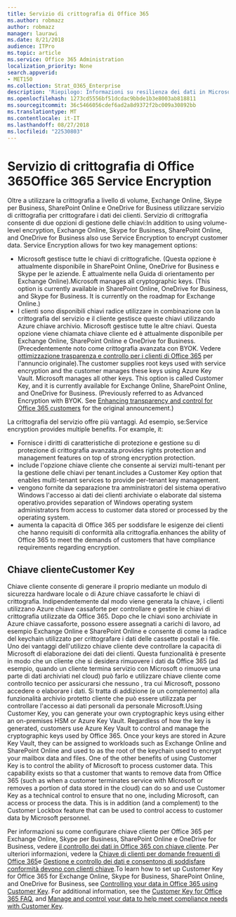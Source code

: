 ```yaml
---
title: Servizio di crittografia di Office 365
ms.author: robmazz
author: robmazz
manager: laurawi
ms.date: 8/21/2018
audience: ITPro
ms.topic: article
ms.service: Office 365 Administration
localization_priority: None
search.appverid:
- MET150
ms.collection: Strat_O365_Enterprise
description: 'Riepilogo: Informazioni su resilienza dei dati in Microsoft Office 365.'
ms.openlocfilehash: 1273cd5556bf51dcdac9bbde1b3e8003ab818811
ms.sourcegitcommit: 36c5466056cdef6ad2a8d9372f2bc009a30892bb
ms.translationtype: MT
ms.contentlocale: it-IT
ms.lasthandoff: 08/27/2018
ms.locfileid: "22530803"
---
```

# <a name="office-365-service-encryption"></a><span data-ttu-id="e26cf-103">Servizio di crittografia di Office 365</span><span class="sxs-lookup"><span data-stu-id="e26cf-103">Office 365 Service Encryption</span></span>

<span data-ttu-id="e26cf-p101">Oltre a utilizzare la crittografia a livello di volume, Exchange Online, Skype per Business, SharePoint Online e OneDrive for Business utilizzare servizio di crittografia per crittografare i dati dei clienti. Servizio di crittografia consente di due opzioni di gestione delle chiavi:</span><span class="sxs-lookup"><span data-stu-id="e26cf-p101">In addition to using volume-level encryption, Exchange Online, Skype for Business, SharePoint Online, and OneDrive for Business also use Service Encryption to encrypt customer data. Service Encryption allows for two key management options:</span></span>
- <span data-ttu-id="e26cf-p102">Microsoft gestisce tutte le chiavi di crittografiche. (Questa opzione è attualmente disponibile in SharePoint Online, OneDrive for Business e Skype per le aziende. È attualmente nella Guida di orientamento per Exchange Online).</span><span class="sxs-lookup"><span data-stu-id="e26cf-p102">Microsoft manages all cryptographic keys. (This option is currently available in SharePoint Online, OneDrive for Business, and Skype for Business. It is currently on the roadmap for Exchange Online.)</span></span>
- <span data-ttu-id="e26cf-p103">I clienti sono disponibili chiavi radice utilizzare in combinazione con la crittografia del servizio e il cliente gestisce queste chiavi utilizzando Azure chiave archivio. Microsoft gestisce tutte le altre chiavi. Questa opzione viene chiamata chiave cliente ed è attualmente disponibile per Exchange Online, SharePoint Online e OneDrive for Business. (Precedentemente noto come crittografia avanzata con BYOK. Vedere [ottimizzazione trasparenza e controllo per i clienti di Office 365](http://blogs.office.com/2015/04/21/enhancing-transparency-and-control-for-office-365-customers/) per l'annuncio originale).</span><span class="sxs-lookup"><span data-stu-id="e26cf-p103">The customer supplies root keys used with service encryption and the customer manages these keys using Azure Key Vault. Microsoft manages all other keys. This option is called Customer Key, and it is currently available for Exchange Online, SharePoint Online, and OneDrive for Business. (Previously referred to as Advanced Encryption with BYOK. See [Enhancing transparency and control for Office 365 customers](http://blogs.office.com/2015/04/21/enhancing-transparency-and-control-for-office-365-customers/) for the original announcement.)</span></span>

<span data-ttu-id="e26cf-p104">La crittografia del servizio offre più vantaggi. Ad esempio, se:</span><span class="sxs-lookup"><span data-stu-id="e26cf-p104">Service encryption provides multiple benefits. For example, it:</span></span>
- <span data-ttu-id="e26cf-116">Fornisce i diritti di caratteristiche di protezione e gestione su di protezione di crittografia avanzata.</span><span class="sxs-lookup"><span data-stu-id="e26cf-116">provides rights protection and management features on top of strong encryption protection.</span></span>
- <span data-ttu-id="e26cf-117">include l'opzione chiave cliente che consente ai servizi multi-tenant per la gestione delle chiavi per tenant.</span><span class="sxs-lookup"><span data-stu-id="e26cf-117">includes a Customer Key option that enables multi-tenant services to provide per-tenant key management.</span></span>
- <span data-ttu-id="e26cf-118">vengono fornite da separazione tra amministratori del sistema operativo Windows l'accesso ai dati dei clienti archiviate o elaborate dal sistema operativo.</span><span class="sxs-lookup"><span data-stu-id="e26cf-118">provides separation of Windows operating system administrators from access to customer data stored or processed by the operating system.</span></span>
- <span data-ttu-id="e26cf-119">aumenta la capacità di Office 365 per soddisfare le esigenze dei clienti che hanno requisiti di conformità alla crittografia.</span><span class="sxs-lookup"><span data-stu-id="e26cf-119">enhances the ability of Office 365 to meet the demands of customers that have compliance requirements regarding encryption.</span></span>

## <a name="customer-key"></a><span data-ttu-id="e26cf-120">Chiave cliente</span><span class="sxs-lookup"><span data-stu-id="e26cf-120">Customer Key</span></span>
<span data-ttu-id="e26cf-p105">Chiave cliente consente di generare il proprio mediante un modulo di sicurezza hardware locale o di Azure chiave cassaforte le chiavi di crittografia. Indipendentemente dal modo viene generata la chiave, i clienti utilizzano Azure chiave cassaforte per controllare e gestire le chiavi di crittografia utilizzate da Office 365. Dopo che le chiavi sono archiviate in Azure chiave cassaforte, possono essere assegnati a carichi di lavoro, ad esempio Exchange Online e SharePoint Online e consente di come la radice del keychain utilizzato per crittografare i dati delle cassette postali e i file. Uno dei vantaggi dell'utilizzo chiave cliente deve controllare la capacità di Microsoft di elaborazione dei dati dei clienti. Questa funzionalità è presente in modo che un cliente che si desidera rimuovere i dati da Office 365 (ad esempio, quando un cliente termina servizio con Microsoft o rimuove una parte di dati archiviati nel cloud) può farlo e utilizzare chiave cliente come controllo tecnico per assicurarsi che nessuno , tra cui Microsoft, possono accedere o elaborare i dati. Si tratta di addizione (e un complemento) alla funzionalità archivio protetto cliente che può essere utilizzata per controllare l'accesso ai dati personali da personale Microsoft.</span><span class="sxs-lookup"><span data-stu-id="e26cf-p105">Using Customer Key, you can generate your own cryptographic keys using either an on-premises HSM or Azure Key Vault. Regardless of how the key is generated, customers use Azure Key Vault to control and manage the cryptographic keys used by Office 365. Once your keys are stored in Azure Key Vault, they can be assigned to workloads such as Exchange Online and SharePoint Online and used to as the root of the keychain used to encrypt your mailbox data and files. One of the other benefits of using Customer Key is to control the ability of Microsoft to process customer data. This capability exists so that a customer that wants to remove data from Office 365 (such as when a customer terminates service with Microsoft or removes a portion of data stored in the cloud) can do so and use Customer Key as a technical control to ensure that no one, including Microsoft, can access or process the data. This is in addition (and a complement) to the Customer Lockbox feature that can be used to control access to customer data by Microsoft personnel.</span></span>

<span data-ttu-id="e26cf-p106">Per informazioni su come configurare chiave cliente per Office 365 per Exchange Online, Skype per Business, SharePoint Online e OneDrive for Business, vedere [il controllo dei dati in Office 365 con chiave cliente](https://support.office.com/article/Controlling-your-data-in-Office-365-using-Customer-Key-f2cd475a-e592-46cf-80a3-1bfb0fa17697). Per ulteriori informazioni, vedere la [Chiave di clienti per domande frequenti di Office 365](https://support.office.com/article/Customer-Key-for-Office-365-FAQ-41ae293a-bd5c-4083-acd8-e1a2b4329da6)e [Gestione e controllo dei dati e consentono di soddisfare conformità devono con clienti chiave](https://techcommunity.microsoft.com/t5/Microsoft-Ignite-Content-2017/Manage-and-control-your-data-to-help-meet-compliance-needs-with/td-p/117580).</span><span class="sxs-lookup"><span data-stu-id="e26cf-p106">To learn how to set up Customer Key for Office 365 for Exchange Online, Skype for Business, SharePoint Online, and OneDrive for Business, see [Controlling your data in Office 365 using Customer Key](https://support.office.com/article/Controlling-your-data-in-Office-365-using-Customer-Key-f2cd475a-e592-46cf-80a3-1bfb0fa17697). For additional information, see the [Customer Key for Office 365 FAQ](https://support.office.com/article/Customer-Key-for-Office-365-FAQ-41ae293a-bd5c-4083-acd8-e1a2b4329da6), and [Manage and control your data to help meet compliance needs with Customer Key](https://techcommunity.microsoft.com/t5/Microsoft-Ignite-Content-2017/Manage-and-control-your-data-to-help-meet-compliance-needs-with/td-p/117580).</span></span>
